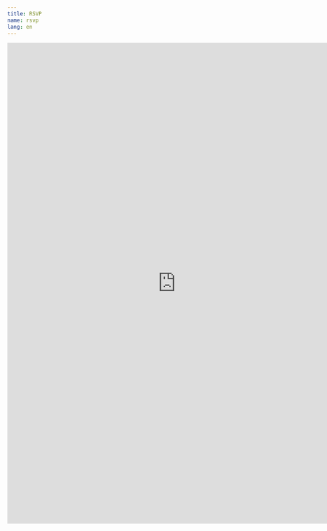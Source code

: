 ```yaml
---
title: RSVP
name: rsvp
lang: en
---
```


<iframe
src="https://docs.google.com/forms/d/1jffrPiXqu4dx0vcw2bGp2oxr3_SWg31ify84qwyMvNA/viewform?embedded=true"
width="770" height="1100" frameborder="0" marginheight="0"
marginwidth="0">Loading...</iframe>
